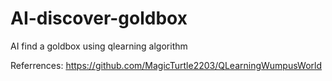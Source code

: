 # AI-discover-goldbox

AI find a goldbox using qlearning algorithm

Referrences: https://github.com/MagicTurtle2203/QLearningWumpusWorld
